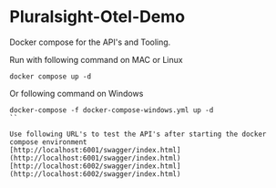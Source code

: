 # Pluralsight-Otel-Demo

Docker compose for the API's and Tooling.

Run with following command on MAC or Linux

```
docker compose up -d
```

Or following command on Windows

```
docker-compose -f docker-compose-windows.yml up -d
``

Use following URL's to test the API's after starting the docker compose environment  
[http://localhost:6001/swagger/index.html](http://localhost:6001/swagger/index.html)  
[http://localhost:6002/swagger/index.html](http://localhost:6002/swagger/index.html)
